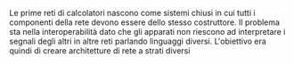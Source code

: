 Le prime reti di calcolatori nascono come sistemi chiusi in cui tutti i componenti della rete devono essere dello stesso costruttore.
Il problema sta nella interoperabilità dato che gli apparati non riescono ad interpretare i segnali degli altri in altre reti parlando linguaggi diversi.
L'obiettivo era quindi di creare architetture di rete a strati diversi 